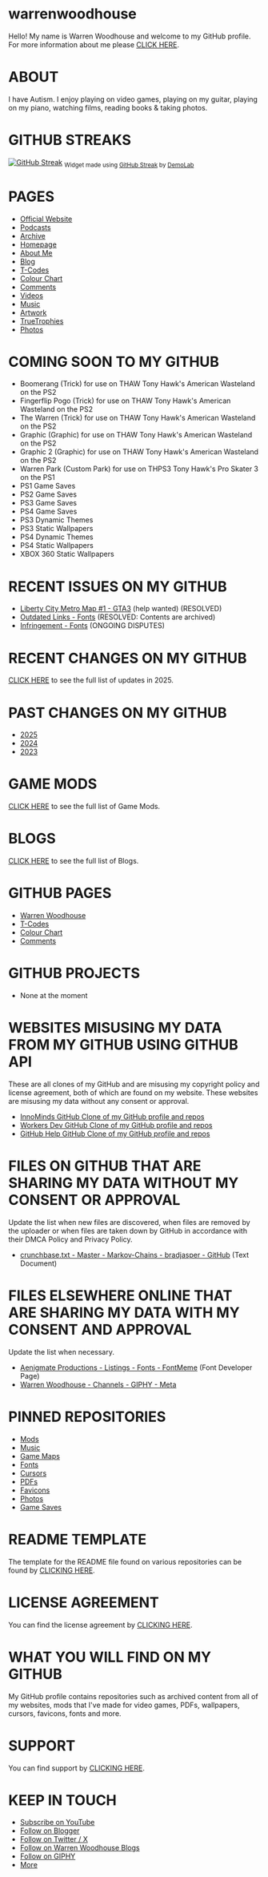 # warrenwoodhouse
Hello! My name is Warren Woodhouse and welcome to my GitHub profile. For more information about me please [CLICK HERE](https://warrenwoodhouse.blogspot.com/p/about.html).

# ABOUT
I have Autism. I enjoy playing on video games, playing on my guitar, playing on my piano, watching films, reading books & taking photos.

# GITHUB STREAKS
[![GitHub Streak](https://streak-stats.demolab.com?user=warrenwoodhouse&date_format=j%20M%5B%20Y%5D&background=FF000000&border=FF000000&stroke=FF0000&ring=FF0000&fire=FF0000&currStreakNum=FF0000&sideNums=FF0000&currStreakLabel=FF0000&sideLabels=FF0000&excludeDaysLabel=FF0000)](https://git.io/streak-stats)
<sub>Widget made using [GitHub Streak](https://streak-stats.demolab.com/demo/) by [DemoLab](https://www.demolab.com/)</sub>

# PAGES
* [Official Website](https://warrenwoodhouse.blogspot.com/)
* [Podcasts](https://youtube.com/user/warrenwoodhouse/podcasts)
* [Archive](https://warrenwoodhouse.blogspot.com/#archive)
* [Homepage](https://warrenwoodhouse.github.io/warrenwoodhouse)
* [About Me](https://warrenwoodhouse.blogspot.com/p/about.html)
* [Blog](https://warrenwoodhouse.blogspot.com/)
* [T-Codes](https://warrenwoodhouse.github.io/codes)
* [Colour Chart](https://warrenwoodhouse.github.io/codes/colourchart)
* [Comments](https://warrenwoodhouse.github.io/warrenwoodhouse/comments)
* [Videos](https://youtube.com/user/warrenwoodhouse)
* [Music](https://warrenwoodhouse.blogspot.com/search/label/music)
* [Artwork](https://warrenwoodhouse.blogspot.com/search/label/artwork)
* [TrueTrophies](https://truetrophies.com/gamer/warren-woodhouse)
* [Photos](https://warrenwoodhouse.blogspot.com/search/label/photos)

# COMING SOON TO MY GITHUB
* Boomerang (Trick) for use on THAW Tony Hawk's American Wasteland on the PS2
* Fingerflip Pogo (Trick) for use on THAW Tony Hawk's American Wasteland on the PS2
* The Warren (Trick) for use on THAW Tony Hawk's American Wasteland on the PS2
* Graphic (Graphic) for use on THAW Tony Hawk's American Wasteland on the PS2
* Graphic 2 (Graphic) for use on THAW Tony Hawk's American Wasteland on the PS2
* Warren Park (Custom Park) for use on THPS3 Tony Hawk's Pro Skater 3 on the PS1
* PS1 Game Saves
* PS2 Game Saves
* PS3 Game Saves
* PS4 Game Saves
* PS3 Dynamic Themes
* PS3 Static Wallpapers
* PS4 Dynamic Themes
* PS4 Static Wallpapers
* XBOX 360 Static Wallpapers

# RECENT ISSUES ON MY GITHUB
* [Liberty City Metro Map #1 - GTA3](https://github.com/warrenwoodhouse/gta3/issues/1) (help wanted) (RESOLVED)
* [Outdated Links - Fonts](https://github.com/warrenwoodhouse/fonts/labels/outdated%20links) (RESOLVED: Contents are archived)
* [Infringement - Fonts](https://github.com/warrenwoodhouse/fonts/labels/infringement) (ONGOING DISPUTES)

# RECENT CHANGES ON MY GITHUB
[CLICK HERE](https://github.com/warrenwoodhouse?tab=overview&from=2025-01-01&to=2025-12-31) to see the full list of updates in 2025.

# PAST CHANGES ON MY GITHUB
* [2025](https://github.com/warrenwoodhouse?tab=overview&from=2025-01-01&to=2025-12-31)
* [2024](https://github.com/warrenwoodhouse?tab=overview&from=2024-01-01&to=2024-12-31)
* [2023](https://github.com/warrenwoodhouse?tab=overview&from=2023-01-01&to=2023-12-31)

# GAME MODS
[CLICK HERE](https://github.com/warrenwoodhouse/mods#game-mods) to see the full list of Game Mods.

# BLOGS
[CLICK HERE](https://warrenwoodhouse.blogspot.com/search/label/blogs) to see the full list of Blogs.

# GITHUB PAGES
* [Warren Woodhouse](https://warrenwoodhouse.github.io/warrenwoodhouse)
* [T-Codes](https://warrenwoodhouse.github.io/codes)
* [Colour Chart](https://warrenwoodhouse.github.io/codes/colourchart)
* [Comments](https://warrenwoodhouse.github.io/warrenwoodhouse/comments)

# GITHUB PROJECTS
* None at the moment

# WEBSITES MISUSING MY DATA FROM MY GITHUB USING GITHUB API
These are all clones of my GitHub and are misusing my copyright policy and license agreement, both of which are found on my website.
These websites are misusing my data without any consent or approval.

* [InnoMinds GitHub Clone of my GitHub profile and repos](https://github.innominds.com/warrenwoodhouse)
* [Workers Dev GitHub Clone of my GitHub profile and repos](https://git.vcmq.workers.dev/warrenwoodhouse)
* [GitHub Help GitHub Clone of my GitHub profile and repos](https://githubhelp.com/warrenwoodhouse)

# FILES ON GITHUB THAT ARE SHARING MY DATA WITHOUT MY CONSENT OR APPROVAL
Update the list when new files are discovered, when files are removed by the uploader or when files are taken down by GitHub in accordance with their DMCA Policy and Privacy Policy.

* [crunchbase.txt - Master - Markov-Chains - bradjasper - GitHub](https://raw.githubusercontent.com/bradjasper/Markov-Chains/master/crunchbase.txt) (Text Document)

# FILES ELSEWHERE ONLINE THAT ARE SHARING MY DATA WITH MY CONSENT AND APPROVAL
Update the list when necessary.

* [Aenigmate Productions - Listings - Fonts - FontMeme](https://fontmeme.com/fonts/aenigmate-productions-listing) (Font Developer Page)
* [Warren Woodhouse - Channels - GIPHY - Meta](https://giphy.com/warrenwoodhouse)

# PINNED REPOSITORIES
* [Mods](https://github.com/warrenwoodhouse/mods)
* [Music](https://github.com/warrenwoodhouse/music)
* [Game Maps](https://github.com/warrenwoodhouse/gamemaps)
* [Fonts](https://github.com/warrenwoodhouse/fonts)
* [Cursors](https://github.com/warrenwoodhouse/cursors)
* [PDFs](https://github.com/warrenwoodhouse/pdfs)
* [Favicons](https://github.com/warrenwoodhouse/favicons)
* [Photos](https://github.com/warrenwoodhouse/photos)
* [Game Saves](https://github.com/warrenwoodhouse/gamesaves)

# README TEMPLATE
The template for the README file found on various repositories can be found by [CLICKING HERE](https://github.com/warrenwoodhouse/warrenwoodhouse/blob/master/readmetemplate.md).

# LICENSE AGREEMENT
You can find the license agreement by [CLICKING HERE](https://warrenwoodhouse.blogspot.com/search/label/terms).

# WHAT YOU WILL FIND ON MY GITHUB
My GitHub profile contains repositories such as archived content from all of my websites, mods that I've made for video games, PDFs, wallpapers, cursors, favicons, fonts and more.

# SUPPORT
You can find support by [CLICKING HERE](https://warrenwoodhouse.blogspot.com/p/support.html).

# KEEP IN TOUCH
* [Subscribe on YouTube](https://youtube.com/user/warrenwoodhouse)
* [Follow on Blogger](https://warrenwoodhouse.blogspot.com/)
* [Follow on Twitter / X](https://twitter.com/warrenwoodhouse)
* [Follow on Warren Woodhouse Blogs](https://warrenwoodhouse.blogspot.com/search/label/blogs)
* [Follow on GIPHY](https://giphy.com/channel/warrenwoodhouse)
* [More](https://warrenwoodhouse.blogspot.com/search/label/follow)
